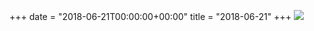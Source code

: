 +++
date = "2018-06-21T00:00:00+00:00"
title = "2018-06-21"
+++
<img class="img-fluid" src="/2018-06-21.jpg" />
